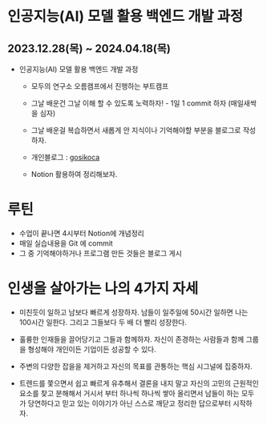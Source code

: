 # 인공지능(AI) 모델 활용 백엔드 개발 과정
## 2023.12.28(목) ~ 2024.04.18(목)  

* 인공지능(AI) 모델 활용 백엔드 개발 과정
  - 모두의 연구소 오름캠프에서 진행하는 부트캠프 


  - 그날 배운건 그날 이해 할 수 있도록 노력하자! - 1일 1 commit 하자 (매일새싹을 심자)
  - 그날 배운걸 복습하면서 새롭게 안 지식이나 기억해야할 부분을 블로그로 작성하자. 
  - 개인블로그 : [gosikoca](https://gosikoca.tistory.com/)
  - Notion 활용하여 정리해보자.

# 루틴
  - 수업이 끝나면 4시부터 Notion에 개념정리  
  - 매일 실습내용을 Git 에 commit 
  - 그 중 기억해야하거나 프로그램 만든 것들은 블로그 게시
  
# 인생을 살아가는 나의 4가지 자세

  - 미친듯이 일하고 남보다 빠르게 성장하자. 남들이 일주일에 50시간 일하면 나는 100시간 일한다. 그리고 그들보다 두 배 더 빨리 성장한다.

  - 훌륭한 인재들을 끌어당기고 그들과 함께하자. 자신이 존경하는 사람들과 함께 그룹을 형성해야 개인이든 기업이든 성공할 수 있다.

  - 주변의 다양한 잡을을 제거하고 자신의 목표를 관통하는 핵심 시그널에 집중하자.

  - 트렌드를 쫓으면서 쉽고 빠르게 유추해서 결론을 내지 말고 자신의 고민의 근원적인 요소를 찾고 분해해서 거시서 부터 하나씩 하나씩 쌓아 올리면서 남들이 하는 모두가 
  당연하다고 믿고 있는 이야기가 아닌 스스로 깨닫고 정리한 답으로부터 시작하자.   